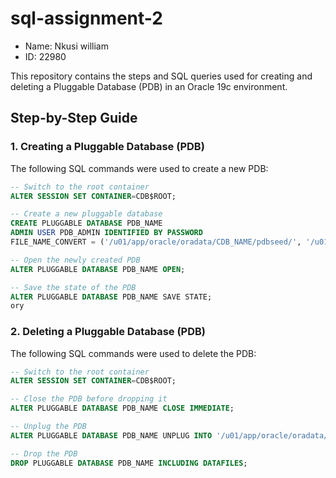 # sql-assignment-2
- Name: Nkusi william
- ID: 22980

This repository contains the steps and SQL queries used for creating and deleting a Pluggable Database (PDB) in an Oracle 19c environment.

## Step-by-Step Guide

### 1. Creating a Pluggable Database (PDB)

The following SQL commands were used to create a new PDB:

```sql
-- Switch to the root container
ALTER SESSION SET CONTAINER=CDB$ROOT;

-- Create a new pluggable database
CREATE PLUGGABLE DATABASE PDB_NAME 
ADMIN USER PDB_ADMIN IDENTIFIED BY PASSWORD 
FILE_NAME_CONVERT = ('/u01/app/oracle/oradata/CDB_NAME/pdbseed/', '/u01/app/oracle/oradata/CDB_NAME/PDB_NAME/');

-- Open the newly created PDB
ALTER PLUGGABLE DATABASE PDB_NAME OPEN;

-- Save the state of the PDB
ALTER PLUGGABLE DATABASE PDB_NAME SAVE STATE;
ory
```
### 2. Deleting a Pluggable Database (PDB)
The following SQL commands were used to delete the PDB:

```sql
-- Switch to the root container
ALTER SESSION SET CONTAINER=CDB$ROOT;

-- Close the PDB before dropping it
ALTER PLUGGABLE DATABASE PDB_NAME CLOSE IMMEDIATE;

-- Unplug the PDB
ALTER PLUGGABLE DATABASE PDB_NAME UNPLUG INTO '/u01/app/oracle/oradata/CDB_NAME/PDB_NAME.xml';

-- Drop the PDB
DROP PLUGGABLE DATABASE PDB_NAME INCLUDING DATAFILES;
```


